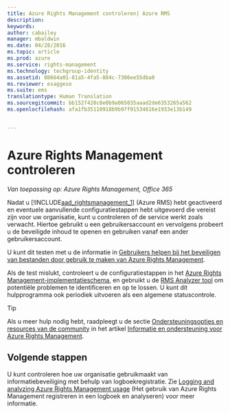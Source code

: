```yaml
---
title: Azure Rights Management controleren| Azure RMS
description: 
keywords: 
author: cabailey
manager: mbaldwin
ms.date: 04/28/2016
ms.topic: article
ms.prod: azure
ms.service: rights-management
ms.technology: techgroup-identity
ms.assetid: 08664a01-81a5-4fa5-884c-7306ee55dba0
ms.reviewer: esaggese
ms.suite: ems
translationtype: Human Translation
ms.sourcegitcommit: bb152f428c8e0b9a065035aaad2de6353265a562
ms.openlocfilehash: afa1fb35110918b9b97f91534616e1933e13b149


---
```


# Azure Rights Management controleren

*Van toepassing op: Azure Rights Management, Office 365*

Nadat u [!INCLUDE[aad_rightsmanagement_1](../includes/aad_rightsmanagement_1_md.md)] (Azure RMS) hebt geactiveerd en eventuele aanvullende configuratiestappen hebt uitgevoerd die vereist zijn voor uw organisatie, kunt u controleren of de service werkt zoals verwacht. Hiertoe gebruikt u een gebruikersaccount en vervolgens probeert u de beveiligde inhoud te openen en gebruiken vanaf een ander gebruikersaccount.

U kunt dit testen met u de informatie in [Gebruikers helpen bij het beveiligen van bestanden door gebruik te maken van Azure Rights Management](help-users.md).

Als de test mislukt, controleert u de configuratiestappen in het [Azure Rights Management-implementatieschema](../plan-design/deployment-roadmap.md), en gebruikt u de [RMS Analyzer tool](http://www.microsoft.com/en-us/download/details.aspx?id=46437) om potentiële problemen te identificeren en op te lossen. U kunt dit hulpprogramma ook periodiek uitvoeren als een algemene statuscontrole.

> [!TIP]
> Als u meer hulp nodig hebt, raadpleegt u de sectie [Ondersteuningsopties en resources van de community](../get-started/information-support.md#support-options-and-community-resources) in het artikel [Informatie en ondersteuning voor Azure Rights Management](../get-started/information-support.md).

## Volgende stappen

U kunt controleren hoe uw organisatie gebruikmaakt van informatiebeveiliging met behulp van logboekregistratie. Zie [Logging and analyzing Azure Rights Management usage](log-analyze-usage.md) (Het gebruik van Azure Rights Management registreren in een logboek en analyseren) voor meer informatie.






<!--HONumber=Jun16_HO4-->


